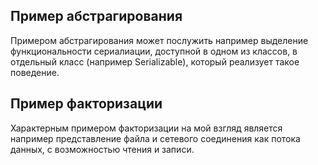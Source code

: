 ## Пример абстрагирования 
Примером абстрагирования может послужить например выделение функциональности сериалиации, доступной в  одном из классов, в отдельный класс (например Serializable), который реализует такое поведение. 


## Пример факторизации
Характерным примером факторизации на мой взгляд является например представление файла и сетевого соединения как потока данных, с возможностью чтения и записи. 
